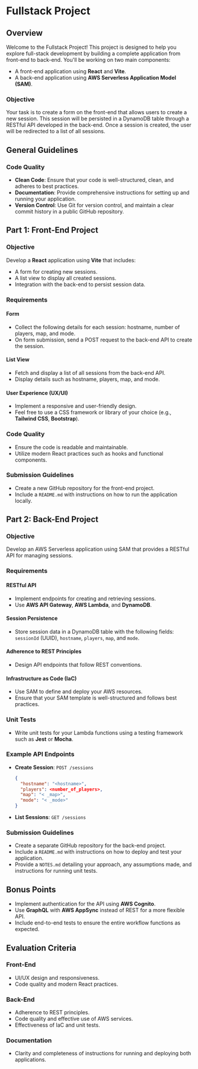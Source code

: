 
# Fullstack Project

## Overview

Welcome to the Fullstack Project! This project is designed to help you explore full-stack development by building a complete application from front-end to back-end. You'll be working on two main components:

- A front-end application using **React** and **Vite**.
- A back-end application using **AWS Serverless Application Model (SAM)**.

### Objective

Your task is to create a form on the front-end that allows users to create a new session. This session will be persisted in a DynamoDB table through a RESTful API developed in the back-end. Once a session is created, the user will be redirected to a list of all sessions.

## General Guidelines

### Code Quality

- **Clean Code**: Ensure that your code is well-structured, clean, and adheres to best practices.
- **Documentation**: Provide comprehensive instructions for setting up and running your application.
- **Version Control**: Use Git for version control, and maintain a clear commit history in a public GitHub repository.

## Part 1: Front-End Project

### Objective

Develop a **React** application using **Vite** that includes:

- A form for creating new   sessions.
- A list view to display all created   sessions.
- Integration with the back-end to persist session data.

### Requirements

#### Form

- Collect the following details for each   session: hostname, number of players, map, and mode.
- On form submission, send a POST request to the back-end API to create the session.

#### List View

- Fetch and display a list of all   sessions from the back-end API.
- Display details such as hostname, players, map, and mode.

#### User Experience (UX/UI)

- Implement a responsive and user-friendly design.
- Feel free to use a CSS framework or library of your choice (e.g., **Tailwind CSS**, **Bootstrap**).

### Code Quality

- Ensure the code is readable and maintainable.
- Utilize modern React practices such as hooks and functional components.

### Submission Guidelines

- Create a new GitHub repository for the front-end project.
- Include a `README.md` with instructions on how to run the application locally.

## Part 2: Back-End Project

### Objective

Develop an AWS Serverless application using SAM that provides a RESTful API for managing   sessions.

### Requirements

#### RESTful API

- Implement endpoints for creating and retrieving   sessions.
- Use **AWS API Gateway**, **AWS Lambda**, and **DynamoDB**.

####   Session Persistence

- Store   session data in a DynamoDB table with the following fields: `sessionId` (UUID), `hostname`, `players`, `map`, and `mode`.

#### Adherence to REST Principles

- Design API endpoints that follow REST conventions.

#### Infrastructure as Code (IaC)

- Use SAM to define and deploy your AWS resources.
- Ensure that your SAM template is well-structured and follows best practices.

### Unit Tests

- Write unit tests for your Lambda functions using a testing framework such as **Jest** or **Mocha**.

### Example API Endpoints

- **Create   Session**: `POST /sessions`

  ```json
  {
    "hostname": "<hostname>",
    "players": <number_of_players>,
    "map": "< _map>",
    "mode": "< _mode>"
  }
  ```
- **List   Sessions**: `GET /sessions`

### Submission Guidelines

- Create a separate GitHub repository for the back-end project.
- Include a `README.md` with instructions on how to deploy and test your application.
- Provide a `NOTES.md` detailing your approach, any assumptions made, and instructions for running unit tests.

## Bonus Points

- Implement authentication for the API using **AWS Cognito**.
- Use **GraphQL** with **AWS AppSync** instead of REST for a more flexible API.
- Include end-to-end tests to ensure the entire workflow functions as expected.

## Evaluation Criteria

### Front-End

- UI/UX design and responsiveness.
- Code quality and modern React practices.

### Back-End

- Adherence to REST principles.
- Code quality and effective use of AWS services.
- Effectiveness of IaC and unit tests.

### Documentation

- Clarity and completeness of instructions for running and deploying both applications.

